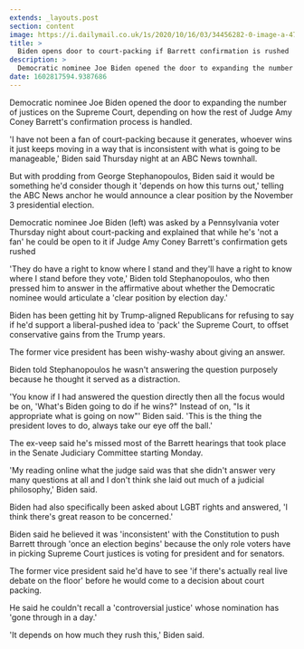 ```yaml
--- 
extends: _layouts.post 
section: content 
image: https://i.dailymail.co.uk/1s/2020/10/16/03/34456282-0-image-a-47_1602814378611.jpg 
title: > 
  Biden opens door to court-packing if Barrett confirmation is rushed 
description: > 
  Democratic nominee Joe Biden opened the door to expanding the number of justices on the Supreme Court, depending on how the rest of Judge Amy Coney Barrett's confirmation process is handled.Biden has been getting hit by Trump-aligned Republicans for refusing to say if he'd support a liberal-pushed idea to 'pack' the Supreme Court, to offset conservative gains from the Trump years.Biden told Stephanopoulos he wasn't answering the question purposely because he thought it served as a distraction.'You know if I had answered the question directly then all the focus would be on, 'What's Biden going to do if he wins?"The ex-veep said he's missed most of the Barrett hearings that took place in the Senate Judiciary Committee starting Monday. 
date: 1602817594.9387686 
--- 
```

Democratic nominee Joe Biden opened the door to expanding the number of justices on the Supreme Court, depending on how the rest of Judge Amy Coney Barrett's confirmation process is handled.

'I have not been a fan of court-packing because it generates, whoever wins it just keeps moving in a way that is inconsistent with what is going to be manageable,' Biden said Thursday night at an ABC News townhall.

But with prodding from George Stephanopoulos, Biden said it would be something he'd consider though it 'depends on how this turns out,' telling the ABC News anchor he would announce a clear position by the November 3 presidential election.

Democratic nominee Joe Biden (left) was asked by a Pennsylvania voter Thursday night about court-packing and explained that while he's 'not a fan' he could be open to it if Judge Amy Coney Barrett's confirmation gets rushed

'They do have a right to know where I stand and they'll have a right to know where I stand before they vote,' Biden told Stephanopoulos, who then pressed him to answer in the affirmative about whether the Democratic nominee would articulate a 'clear position by election day.'

Biden has been getting hit by Trump-aligned Republicans for refusing to say if he'd support a liberal-pushed idea to 'pack' the Supreme Court, to offset conservative gains from the Trump years.

The former vice president has been wishy-washy about giving an answer.

Biden told Stephanopoulos he wasn't answering the question purposely because he thought it served as a distraction.

'You know if I had answered the question directly then all the focus would be on, 'What's Biden going to do if he wins?" Instead of on, "Is it appropriate what is going on now"' Biden said. 'This is the thing the president loves to do, always take our eye off the ball.'

The ex-veep said he's missed most of the Barrett hearings that took place in the Senate Judiciary Committee starting Monday.

'My reading online what the judge said was that she didn't answer very many questions at all and I don't think she laid out much of a judicial philosophy,' Biden said.

Biden had also specifically been asked about LGBT rights and answered, 'I think there's great reason to be concerned.'

Biden said he believed it was 'inconsistent' with the Constitution to push Barrett through 'once an election begins' because the only role voters have in picking Supreme Court justices is voting for president and for senators.

The former vice president said he'd have to see 'if there's actually real live debate on the floor' before he would come to a decision about court packing.

He said he couldn't recall a 'controversial justice' whose nomination has 'gone through in a day.'

'It depends on how much they rush this,' Biden said.